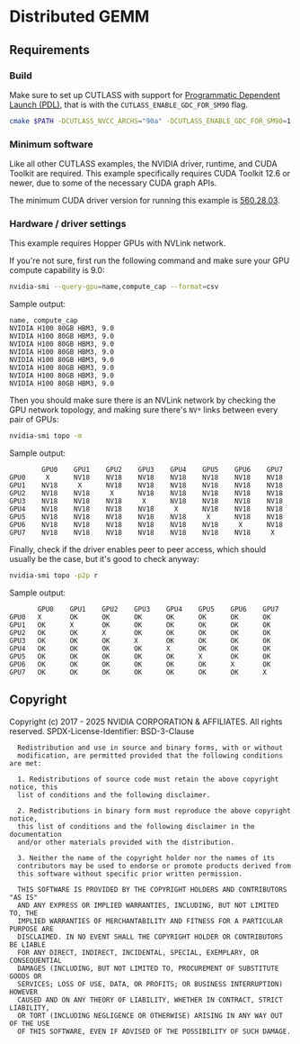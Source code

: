 # Distributed GEMM

## Requirements

### Build
Make sure to set up CUTLASS with
support for [Programmatic Dependent Launch (PDL)](../../media/docs/dependent_kernel_launch.md),
that is with the `CUTLASS_ENABLE_GDC_FOR_SM90` flag.

```bash
cmake $PATH -DCUTLASS_NVCC_ARCHS="90a" -DCUTLASS_ENABLE_GDC_FOR_SM90=1
```

### Minimum software

Like all other CUTLASS examples, the NVIDIA driver, runtime, and CUDA Toolkit are required.
This example specifically requires CUDA Toolkit 12.6 or newer, due to some of the necessary
CUDA graph APIs.

The minimum CUDA driver version for running this example is [560.28.03](https://docs.nvidia.com/cuda/archive/12.6.0/cuda-toolkit-release-notes/index.html#id5).

### Hardware / driver settings

This example requires Hopper GPUs with NVLink network.

If you're not sure, first run the following command and make sure your GPU
compute capability is 9.0:

```bash
nvidia-smi --query-gpu=name,compute_cap --format=csv
```

Sample output:

```
name, compute_cap
NVIDIA H100 80GB HBM3, 9.0
NVIDIA H100 80GB HBM3, 9.0
NVIDIA H100 80GB HBM3, 9.0
NVIDIA H100 80GB HBM3, 9.0
NVIDIA H100 80GB HBM3, 9.0
NVIDIA H100 80GB HBM3, 9.0
NVIDIA H100 80GB HBM3, 9.0
NVIDIA H100 80GB HBM3, 9.0
```


Then you should make sure there is an NVLink network by checking the GPU network topology,
and making sure there's `NV*` links between every pair of GPUs:

```bash
nvidia-smi topo -m
```

Sample output:

```
        GPU0    GPU1    GPU2    GPU3    GPU4    GPU5    GPU6    GPU7
GPU0     X      NV18    NV18    NV18    NV18    NV18    NV18    NV18
GPU1    NV18     X      NV18    NV18    NV18    NV18    NV18    NV18
GPU2    NV18    NV18     X      NV18    NV18    NV18    NV18    NV18
GPU3    NV18    NV18    NV18     X      NV18    NV18    NV18    NV18
GPU4    NV18    NV18    NV18    NV18     X      NV18    NV18    NV18
GPU5    NV18    NV18    NV18    NV18    NV18     X      NV18    NV18
GPU6    NV18    NV18    NV18    NV18    NV18    NV18     X      NV18
GPU7    NV18    NV18    NV18    NV18    NV18    NV18    NV18     X
```

Finally, check if the driver enables peer to peer access, which should usually be the case,
but it's good to check anyway:

```bash
nvidia-smi topo -p2p r
```

Sample output:

```
       GPU0    GPU1    GPU2    GPU3    GPU4    GPU5    GPU6    GPU7
GPU0   X       OK      OK      OK      OK      OK      OK      OK
GPU1   OK      X       OK      OK      OK      OK      OK      OK
GPU2   OK      OK      X       OK      OK      OK      OK      OK
GPU3   OK      OK      OK      X       OK      OK      OK      OK
GPU4   OK      OK      OK      OK      X       OK      OK      OK
GPU5   OK      OK      OK      OK      OK      X       OK      OK
GPU6   OK      OK      OK      OK      OK      OK      X       OK
GPU7   OK      OK      OK      OK      OK      OK      OK      X
```

## Copyright

Copyright (c) 2017 - 2025 NVIDIA CORPORATION & AFFILIATES. All rights reserved.
SPDX-License-Identifier: BSD-3-Clause

```
  Redistribution and use in source and binary forms, with or without
  modification, are permitted provided that the following conditions are met:

  1. Redistributions of source code must retain the above copyright notice, this
  list of conditions and the following disclaimer.

  2. Redistributions in binary form must reproduce the above copyright notice,
  this list of conditions and the following disclaimer in the documentation
  and/or other materials provided with the distribution.

  3. Neither the name of the copyright holder nor the names of its
  contributors may be used to endorse or promote products derived from
  this software without specific prior written permission.

  THIS SOFTWARE IS PROVIDED BY THE COPYRIGHT HOLDERS AND CONTRIBUTORS "AS IS"
  AND ANY EXPRESS OR IMPLIED WARRANTIES, INCLUDING, BUT NOT LIMITED TO, THE
  IMPLIED WARRANTIES OF MERCHANTABILITY AND FITNESS FOR A PARTICULAR PURPOSE ARE
  DISCLAIMED. IN NO EVENT SHALL THE COPYRIGHT HOLDER OR CONTRIBUTORS BE LIABLE
  FOR ANY DIRECT, INDIRECT, INCIDENTAL, SPECIAL, EXEMPLARY, OR CONSEQUENTIAL
  DAMAGES (INCLUDING, BUT NOT LIMITED TO, PROCUREMENT OF SUBSTITUTE GOODS OR
  SERVICES; LOSS OF USE, DATA, OR PROFITS; OR BUSINESS INTERRUPTION) HOWEVER
  CAUSED AND ON ANY THEORY OF LIABILITY, WHETHER IN CONTRACT, STRICT LIABILITY,
  OR TORT (INCLUDING NEGLIGENCE OR OTHERWISE) ARISING IN ANY WAY OUT OF THE USE
  OF THIS SOFTWARE, EVEN IF ADVISED OF THE POSSIBILITY OF SUCH DAMAGE.
```
